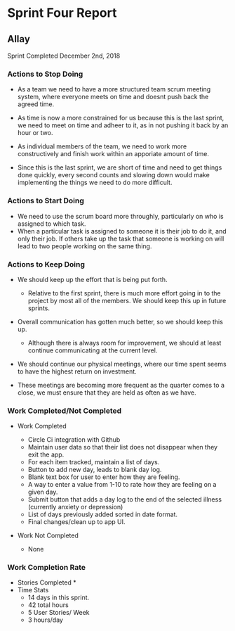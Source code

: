 # Sprint Four Report
## Allay
Sprint Completed December 2nd, 2018

### Actions to Stop Doing
* As a team we need to have a more structured team scrum meeting system, where everyone meets on time and doesnt push back the agreed time.
 * As time is now a more constrained for us because this is the last sprint, we need to meet on time and adheer to it, as in not pushing it back by an hour or two.

* As individual members of the team, we need to work more constructively and finish work within an apporiate amount of time.
 * Since this is the last sprint, we are short of time and need to get things done quickly, every second counts and slowing down would make implementing the things we need to do more difficult.
 
### Actions to Start Doing
* We need to use the scrum board more throughly, particularly on who is assigned to which task.
 * When a particular task is assigned to someone it is their job to do it, and only their job. If others take up the task that someone is working on will lead to two people working on the same thing.
 
### Actions to Keep Doing

* We should keep up the effort that is being put forth.
  * Relative to the first sprint, there is much more effort going in to the project by most all of the members. We should keep this up in future sprints.

* Overall communication has gotten much better, so we should keep this up.
  * Although there is always room for improvement, we should at least continue communicating at the current level.
  
 * We should continue our physical meetings, where our time spent seems to have the highest return on investment.
  * These meetings are becoming more frequent as the quarter comes to a close, we must ensure that they are held as often as we have.

### Work Completed/Not Completed
* Work Completed
  * Circle Ci integration with Github
  * Maintain user data so that their list does not disappear when they exit the app.
  * For each item tracked, maintain a list of days.
  * Button to add new day, leads to blank day log.
  * Blank text box for user to enter how they are feeling.
  * A way to enter a value from 1-10 to rate how they are feeling on a given day.
  * Submit button that adds a day log to the end of the selected illness (currently anxiety or depression)
  * List of days previously added sorted in date format.
  * Final changes/clean up to app UI.

* Work Not Completed
  * None

### Work Completion Rate
* Stories Completed
  * 
* Time Stats
  * 14 days in this sprint.
  * 42 total hours
  * 5 User Stories/ Week
  * 3 hours/day
